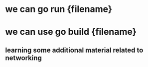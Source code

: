 # we can go run {filename}
# we can use go build {filename}

## learning some additional material related to networking

